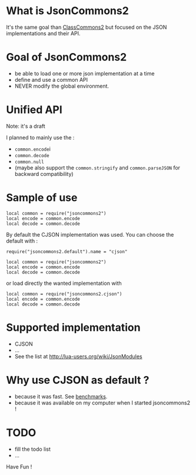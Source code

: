 
# What is JsonCommons2

It's the same goal than [ClassCommons2](https://github.com/tst2005/lua-jsoncommons2)
but focused on the JSON implementations and their API.


# Goal of JsonCommons2

 * be able to load one or more json implementation at a time
 * define and use a common API
 *  NEVER modify the global environment.


# Unified API

Note: it's a draft

I planned to mainly use the :
 * `common.encode`i
 * `common.decode`
 * `common.null`
 * (maybe also support the `common.stringify` and `common.parseJSON` for backward compatibility)


# Sample of use

```
local common = require("jsoncommons2")
local encode = common.encode
local decode = common.decode
```

By default the CJSON implementation was used.
You can choose the default with :

```
require("jsoncommons2.default").name = "cjson"

local common = require("jsoncommons2")
local encode = common.encode
local decode = common.decode
```

or load directly the wanted implementation with

```
local common = require("jsoncommons2.cjson")
local encode = common.encode
local decode = common.decode
```


# Supported implementation
 * CJSON
 * ...
 * See the list at http://lua-users.org/wiki/JsonModules


# Why use CJSON as default ?

 * because it was fast. See [benchmarks](http://www.kyne.com.au/~mark/software/lua-json-performance.html).
 * because it was available on my computer when I started jsoncommons2 !

# TODO

 * fill the todo list
 * ...


Have Fun !
